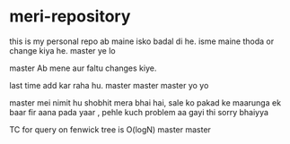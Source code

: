 # meri-repository
this is my personal repo
ab maine isko badal di he.
isme maine thoda or change kiya he.
master
ye lo

 master
Ab mene aur faltu changes kiye.

last time add kar raha hu.
master
master
 master
yo yo


master
mei nimit hu shobhit mera bhai hai, sale ko pakad ke maarunga
ek baar fir aana pada yaar , pehle kuch problem aa gayi thi sorry bhaiyya

TC for query on fenwick tree is O(logN)
 master
 master
